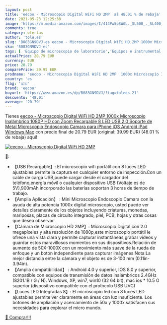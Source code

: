```yaml
---
layout: post
title: 'eecoo - Microscopio Digital WiFi HD 2MP  al 48.01 % de rebaja'
date: 2021-05-23 12:25:30
image: 'https://m.media-amazon.com/images/I/414Pw5oSWGL._SL500_._SL400_.jpg'
comments: true
category: ofertas
author: 'tole.es'
slug: 'B083GN9DVJ-es eecoo - Microscopio Digital WiFi HD 2MP 1000x Microscopio...'
sku: 'B083GN9DVJ-es'
tags: [ 'Equipo de microscopio de laboratorio','Equipos e instrumental de laboratorio','Industria, empresas y ciencia','Microscopios','Microscopios digitales portátiles para laboratorio','Productos de laboratorio y ciencias','eecoo','ipad','iphone', ]
actualPrice: 20.79 EUR
currency: EUR
price: 20.79
comparePrice: 39.99 EUR
prodname: 'eecoo - Microscopio Digital WiFi HD 2MP  1000x Microscopio Inalámbrico 1080P HD con Zoom  Recargable  8 LED  USB 2.0  Soporte de Metal  Microscopio Endoscopio Camara para iPhone iOS Android iPad Windows Mac'
country: 'es'
flag: '🇪🇸'
brand: 'eecoo'
buyurl: 'https://www.amazon.es/dp/B083GN9DVJ/?tag=tolees-21'
descuento: '48.01'
average: '20.79'
---
```


Tienes [eecoo - Microscopio Digital WiFi HD 2MP  1000x Microscopio Inalámbrico 1080P HD con Zoom  Recargable  8 LED  USB 2.0  Soporte de Metal  Microscopio Endoscopio Camara para iPhone iOS Android iPad Windows Mac](https://www.amazon.es/dp/B083GN9DVJ/?tag=tolees-21) con precio final de  20.79 EUR (original: 39.99 EUR) (48.01 %  de rebaja) aqui!

[![eecoo - Microscopio Digital WiFi HD 2MP ](https://m.media-amazon.com/images/I/414Pw5oSWGL._SL500_._SL400_.jpg)](https://www.amazon.es/dp/B083GN9DVJ/?tag=tolees-21)

🔎:

- 【USB Recargable】: El microscopio wifi portátil con 8 luces LED ajustables permite la captura en cualquier entorno de inspección.Con un cable de carga USB,puede cargar desde el cargador del teléfono,energía móvil o cualquier dispositivo USB (Voltaje es de 5V),900mAh incorporado las baterías soportan 3 horas de tiempo de trabajo.
- 【Amplia Aplicación】 : Mini Microscopio Endoscopio Camara con la ayuda de alta potencia 1000x digital microscopio, usted puede ver detalles claramente de los objetos incluyendo criaturas, monedas, mariposas, placas de circuito integrado, piel, PCB, hojas y otras cosas que desea observar.
- 【Cámara de Microscopio HD 2MP】: Microscopio Digital con 2.0 megapíxeles y alta resolución de 1080p,este microscopio portátil le ofrece una vista clara y permite capturar instantáneas,grabar videos y guardar estos maravillosos momentos en sus dispositivos.Relación de aumento de 50X-1000X con un movimiento más suave de la rueda de enfoque y un botón independiente para capturar imágenes.Nota:La mejor distancia entre la cámara y el objeto es de 3-100 mm (0.11in-3.94in).
- 【Amplia compatibilidad】 : Android 4.0 y superior, IOS 8.0 y superior, compatible con equipos de transmisión de datos inalámbricos 2.4GHz (8201.1B / G / N). Windows, XP, win7, win10 (32 64 bit), mac ios * 10.5 O superior (dispositivo compatible con el protocolo USB UVC)
- 【Luces LED Integradas 8】: El microscopio led con 8 luces LED ajustables permite ver claramente en áreas con luz insuficiente. Los botones de ampliación y acercamiento de 50x y 1000x satisfacen sus necesidades para explorar el micro mundo.

[🛒 Comprar!!!](https://www.amazon.es/dp/B083GN9DVJ/?tag=tolees-21)
